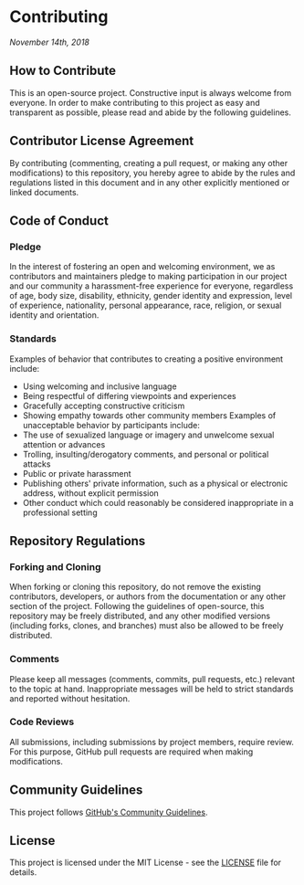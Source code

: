 # Contributing
*November 14th, 2018*

## How to Contribute
This is an open-source project. Constructive input is always welcome from everyone. In order to make contributing to this project
as easy and transparent as possible, please read and abide by the following guidelines.

## Contributor License Agreement
By contributing (commenting, creating a pull request, or making any other modifications) to this repository, you hereby agree to
abide by the rules and regulations listed in this document and in any other explicitly mentioned or linked documents.

## Code of Conduct
### Pledge
In the interest of fostering an open and welcoming environment, we as contributors and maintainers pledge to making participation
in our project and our community a harassment-free experience for everyone, regardless of age, body size, disability, ethnicity,
gender identity and expression, level of experience, nationality, personal appearance, race, religion, or sexual identity and
orientation.

### Standards
Examples of behavior that contributes to creating a positive environment include:
* Using welcoming and inclusive language
* Being respectful of differing viewpoints and experiences
* Gracefully accepting constructive criticism
* Showing empathy towards other community members
Examples of unacceptable behavior by participants include:
* The use of sexualized language or imagery and unwelcome sexual attention or advances
* Trolling, insulting/derogatory comments, and personal or political attacks
* Public or private harassment
* Publishing others' private information, such as a physical or electronic address, without explicit permission
* Other conduct which could reasonably be considered inappropriate in a professional setting

## Repository Regulations
### Forking and Cloning
When forking or cloning this repository, do not remove the existing contributors, developers, or authors from the documentation
or any other section of the project. Following the guidelines of open-source, this repository may be freely distributed, and any
other modified versions (including forks, clones, and branches) must also be allowed to be freely distributed.

### Comments
Please keep all messages (comments, commits, pull requests, etc.) relevant to the topic at hand. Inappropriate messages will be
held to strict standards and reported without hesitation.

### Code Reviews
All submissions, including submissions by project members, require review. For this purpose, GitHub pull requests are required
when making modifications.

## Community Guidelines
This project follows [GitHub's Community Guidelines](https://help.github.com/articles/github-community-guidelines/).

## License
This project is licensed under the MIT License - see the [LICENSE](LICENSE) file for details.

